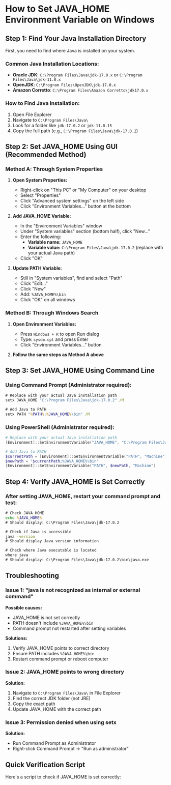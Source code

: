 # How to Set JAVA_HOME Environment Variable on Windows

## Step 1: Find Your Java Installation Directory

First, you need to find where Java is installed on your system.

### Common Java Installation Locations:
- **Oracle JDK**: `C:\Program Files\Java\jdk-17.0.x` or `C:\Program Files\Java\jdk-11.0.x`
- **OpenJDK**: `C:\Program Files\OpenJDK\jdk-17.0.x`
- **Amazon Corretto**: `C:\Program Files\Amazon Corretto\jdk17.0.x`

### How to Find Java Installation:
1. Open File Explorer
2. Navigate to `C:\Program Files\Java\`
3. Look for a folder like `jdk-17.0.2` or `jdk-11.0.15`
4. Copy the full path (e.g., `C:\Program Files\Java\jdk-17.0.2`)

## Step 2: Set JAVA_HOME Using GUI (Recommended Method)

### Method A: Through System Properties

1. **Open System Properties:**
   - Right-click on "This PC" or "My Computer" on your desktop
   - Select "Properties"
   - Click "Advanced system settings" on the left side
   - Click "Environment Variables..." button at the bottom

2. **Add JAVA_HOME Variable:**
   - In the "Environment Variables" window
   - Under "System variables" section (bottom half), click "New..."
   - Enter the following:
     - **Variable name:** `JAVA_HOME`
     - **Variable value:** `C:\Program Files\Java\jdk-17.0.2` (replace with your actual Java path)
   - Click "OK"

3. **Update PATH Variable:**
   - Still in "System variables", find and select "Path"
   - Click "Edit..."
   - Click "New"
   - Add: `%JAVA_HOME%\bin`
   - Click "OK" on all windows

### Method B: Through Windows Search

1. **Open Environment Variables:**
   - Press `Windows + R` to open Run dialog
   - Type: `sysdm.cpl` and press Enter
   - Click "Environment Variables..." button

2. **Follow the same steps as Method A above**

## Step 3: Set JAVA_HOME Using Command Line

### Using Command Prompt (Administrator required):

```cmd
# Replace with your actual Java installation path
setx JAVA_HOME "C:\Program Files\Java\jdk-17.0.2" /M

# Add Java to PATH
setx PATH "%PATH%;%JAVA_HOME%\bin" /M
```

### Using PowerShell (Administrator required):

```powershell
# Replace with your actual Java installation path
[Environment]::SetEnvironmentVariable("JAVA_HOME", "C:\Program Files\Java\jdk-17.0.2", "Machine")

# Add Java to PATH
$currentPath = [Environment]::GetEnvironmentVariable("PATH", "Machine")
$newPath = "$currentPath;%JAVA_HOME%\bin"
[Environment]::SetEnvironmentVariable("PATH", $newPath, "Machine")
```

## Step 4: Verify JAVA_HOME is Set Correctly

### After setting JAVA_HOME, restart your command prompt and test:

```cmd
# Check JAVA_HOME
echo %JAVA_HOME%
# Should display: C:\Program Files\Java\jdk-17.0.2

# Check if Java is accessible
java -version
# Should display Java version information

# Check where Java executable is located
where java
# Should display: C:\Program Files\Java\jdk-17.0.2\bin\java.exe
```

## Troubleshooting

### Issue 1: "java is not recognized as internal or external command"

**Possible causes:**
- JAVA_HOME is not set correctly
- PATH doesn't include `%JAVA_HOME%\bin`
- Command prompt not restarted after setting variables

**Solutions:**
1. Verify JAVA_HOME points to correct directory
2. Ensure PATH includes `%JAVA_HOME%\bin`
3. Restart command prompt or reboot computer

### Issue 2: JAVA_HOME points to wrong directory

**Solution:**
1. Navigate to `C:\Program Files\Java\` in File Explorer
2. Find the correct JDK folder (not JRE)
3. Copy the exact path
4. Update JAVA_HOME with the correct path

### Issue 3: Permission denied when using setx

**Solution:**
- Run Command Prompt as Administrator
- Right-click Command Prompt → "Run as administrator"

## Quick Verification Script

Here's a script to check if JAVA_HOME is set correctly:
